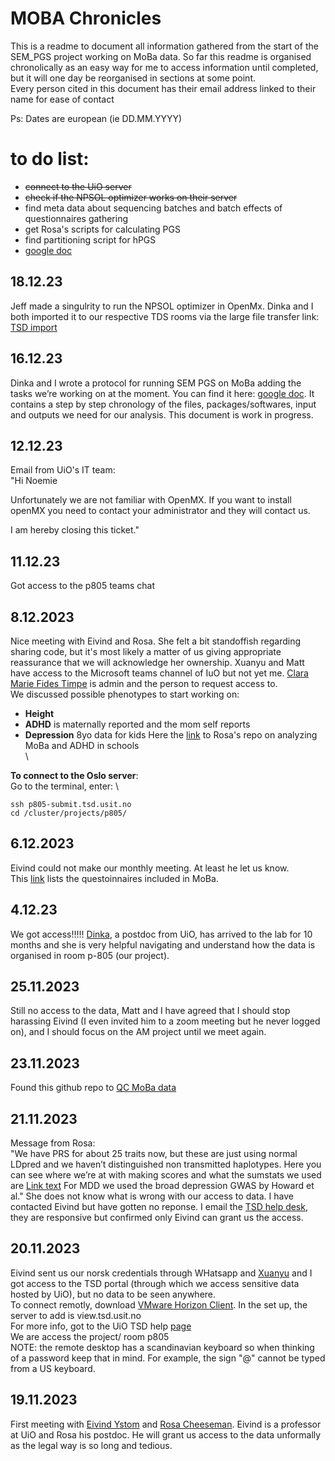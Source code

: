 # MOBA Chronicles

This is a readme to document all information gathered from the start of the SEM_PGS project working on MoBa data. So far this readme is organised chronolically as an easy way for me to access information until completed, 
but it will one day be reorganised in sections at some point. \
Every person cited in this document has their email address linked to their name for ease of contact

Ps: Dates are european (ie DD.MM.YYYY)

# to do list:
 - ~~connect to the UiO server~~
 - ~~check if the NPSOL optimizer works on their server~~
 - find meta data about sequencing batches and batch effects of questionnaires gathering
 - get Rosa's scripts for calculating PGS
 - find partitioning script for hPGS
 - [google doc](https://docs.google.com/document/d/1VJSf6GZWipu-aCMFqXz3eeGK3aV1byOHL6vHYRvfMa0/edit?usp=sharing)

## 18.12.23

Jeff made a singulrity to run the NPSOL optimizer in OpenMx. Dinka and I both imported it to our respective TDS rooms via the large file transfer link: [TSD import](https://data.tsd.usit.no/file-import/)

## 16.12.23

Dinka and I wrote a protocol for running SEM PGS on MoBa adding the tasks we’re working on at the moment. You can find it here: [google doc](https://docs.google.com/document/d/1VJSf6GZWipu-aCMFqXz3eeGK3aV1byOHL6vHYRvfMa0/edit?usp=sharing). It contains a step by step chronology of the files, packages/softwares, input and outputs we need for our analysis. This document is work in progress. 

## 12.12.23

Email from UiO's IT team: \
"Hi Noemie

Unfortunately we are not familiar with OpenMX. If you want to install openMX you need to contact your administrator and they will contact us. 

I am hereby closing this ticket."


## 11.12.23

Got access to the p805 teams chat

## 8.12.2023

Nice meeting with Eivind and Rosa. She felt a bit standoffish regarding sharing code, but it's most likely a matter of us giving appropriate reassurance that we will acknowledge her ownership. 
Xuanyu and Matt have access to the Microsoft teams channel of IuO but not yet me. [Clara Marie Fides Timpe](cmtimpe@uio.no) is admin and the person to request access to. \
We discussed possible phenotypes to start working on: 
 - **Height** 
 - **ADHD** is maternally reported and the mom self reports
 - **Depression** 8yo data for kids
Here the [link](https://github.com/rosacheesman/ADHD_schools) to Rosa's repo on analyzing MoBa and ADHD in schools \
\

**To connect to the Oslo server**: \
Go to the terminal, enter: \

`ssh p805-submit.tsd.usit.no` \
`cd /cluster/projects/p805/`

## 6.12.2023

Eivind could not make our monthly meeting. At least he let us know. \
This [link](https://www.fhi.no/en/ch/studies/moba/for-forskere-artikler/questionnaires-from-moba/#invitation-and-statements-of-consent) lists the questoinnaires included in MoBa.

## 4.12.23

We got access!!!!! [Dinka](dinka.smajlagic@psykologi.uio.no), a postdoc from UiO, has arrived to the lab for 10 months and she is very helpful navigating and understand how the data is organised in room p-805 (our project). 

## 25.11.2023

Still no access to the data, Matt and I have agreed that I should stop harassing Eivind (I even invited him to a zoom meeting but he never logged on), and I should focus on the AM project until we meet again.

## 23.11.2023

Found this github repo to [QC MoBa data](https://github.com/novatr9/MoBaPsychGen-QC-pipeline)

## 21.11.2023

Message from Rosa: \
"We have PRS for about 25 traits now, but these are just using normal LDpred and we haven’t distinguished non transmitted haplotypes. Here you can see where we’re at with making scores and 
what the sumstats we used are [Link text](https://docs.google.com/spreadsheets/d/1Jn_NgXWPQsHLCjCW-Pa1Bs21hIZtzQKdZUjsfkhMLZI/edit#gid=488070425)
For MDD we used the broad depression GWAS by Howard et al."
She does not know what is wrong with our access to data. I have contacted Eivind but have gotten no reponse. I email the [TSD help desk](tsd-drift@usit.uio.no), they are responsive but confirmed only Eivind can grant us the access.

## 20.11.2023

Eivind sent us our norsk credentials through WHatsapp and [Xuanyu](Xuanyu.Lyu@colorado.edu) and I got access to the TSD portal (through which we access sensitive data hosted by UiO), but no data to be seen anywhere. \
To connect remotly, download [VMware Horizon Client](https://my-horizon.vmware.com/portal/webclient/index.html). In the set up, the server to add is view.tsd.usit.no \
For more info, got to the UiO TSD help [page](https://www.uio.no/english/services/it/research/sensitive-data/help/project-access.html) \
We are access the project/ room p805 \
NOTE: the remote desktop has a scandinavian keyboard so when thinking of a password keep that in mind. For example, the sign "@" cannot be typed from a US keyboard.

## 19.11.2023

First meeting with [Eivind Ystom](eivind.ystrom@psykologi.uio.no) and [Rosa Cheeseman](r.c.g.cheesman@psykologi.uio.no). Eivind is a professor at UiO and Rosa his postdoc. He will grant us access to the data 
unformally as the legal way is so long and tedious. 



